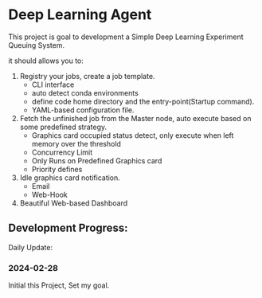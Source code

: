 # Deep Learning Agent

This project is goal to development a Simple Deep Learning Experiment Queuing System.

it should allows you to:

1. Registry your jobs, create a job template.
   - CLI interface
   - auto detect  conda environments
   - define code home directory and the entry-point(Startup command).
   - YAML-based configuration file.
2. Fetch the unfinished job from the Master node, auto execute based on some predefined strategy.
   - Graphics card occupied status detect, only execute when left memory over the threshold
   - Concurrency Limit
   - Only Runs on Predefined Graphics card
   - Priority defines
3. Idle graphics card notification.
   - Email
   - Web-Hook
4. Beautiful Web-based Dashboard

## Development Progress:

Daily Update:

### 2024-02-28

Initial this Project, Set my goal.

